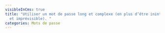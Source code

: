 ```yaml
---
visibleInCms: true
title: "Utiliser un mot de passe long et complexe (en plus d’être inintelligible
  et imprévisible). "
categories: Mots de passe
---
```

